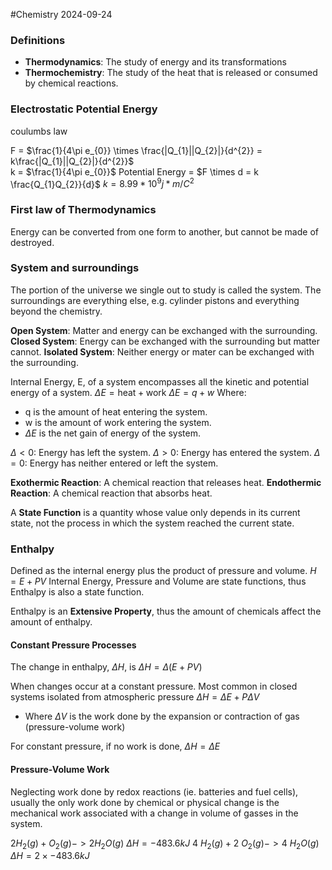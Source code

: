 #Chemistry 2024-09-24

### Definitions
- **Thermodynamics**: The study of energy and its transformations
- **Thermochemistry**: The study of the heat that is released or consumed by chemical reactions.

### Electrostatic Potential Energy
coulumbs law

F = $\frac{1}{4\pi e_{0}} \times \frac{|Q_{1}||Q_{2}|}{d^{2}} = k\frac{|Q_{1}||Q_{2}|}{d^{2}}$  
k = $\frac{1}{4\pi e_{0}}$
Potential Energy = $F \times d = k \frac{Q_{1}Q_{2}}{d}$
$k = 8.99*10^{9}j*m/C^{2}$

### First law of Thermodynamics
Energy can be converted from one form to another, but cannot be made of destroyed.

### System and surroundings
The portion of the universe we single out to study is called the system.
The surroundings are everything else, e.g. cylinder pistons and everything beyond the chemistry.

**Open System**: Matter and energy can be exchanged with the surrounding.
**Closed System**: Energy can be exchanged with the surrounding but matter cannot.
**Isolated System**: Neither energy or mater can be exchanged with the surrounding.

Internal Energy, E, of a system encompasses all the kinetic and potential energy of a system. 
$\Delta E = \text{heat} + \text{work}$
$\Delta E = q + w$
Where:
- q is the amount of heat entering the system.
- w is the amount of work entering the system.
- $\Delta E$ is the net gain of energy of the system.

$\Delta < 0$: Energy has left the system.
$\Delta > 0$: Energy has entered the system.
$\Delta=0$: Energy has neither entered or left the system.

**Exothermic Reaction**: A chemical reaction that releases heat.
**Endothermic Reaction**: A chemical reaction that absorbs heat.

A **State Function** is a quantity whose value only depends in its current state, not the process in which the system reached the current state.

### Enthalpy
Defined as the internal energy plus the product of pressure and volume.
$H = E + PV$
Internal Energy, Pressure and Volume are state functions, thus Enthalpy is also a state function.

Enthalpy is an **Extensive Property**, thus the amount of chemicals affect the amount of enthalpy.
#### Constant Pressure Processes
The change in enthalpy, $\Delta H$, is
$\Delta H = \Delta(E + PV)$

When changes occur at a constant pressure. Most common in closed systems isolated from atmospheric pressure
$\Delta H = \Delta E + P \Delta V$
- Where $\Delta V$ is the work done by the expansion or contraction of gas (pressure-volume work)

For constant pressure, if no work is done, $\Delta H = \Delta E$
#### Pressure-Volume Work
Neglecting work done by redox reactions (ie. batteries and fuel cells), usually the only work done by chemical or physical change is the mechanical work associated with a change in volume of gasses in the system.

$2 H_{2}(g) + O_{2}(g) -> 2H_{2}O(g)$       $\Delta H = -483.6kJ$
$4\ H_{2}(g) + 2\ O_{2}(g) -> 4\ H_{2}O(g)$       $\Delta H = 2 \times -483.6kJ$
